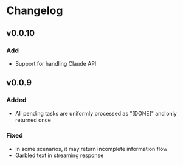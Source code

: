# Changelog

## v0.0.10

### Add

- Support for handling Claude API

## v0.0.9

### Added

- All pending tasks are uniformly processed as "[DONE]" and only returned once

### Fixed

- In some scenarios, it may return incomplete information flow
- Garbled text in streaming response
